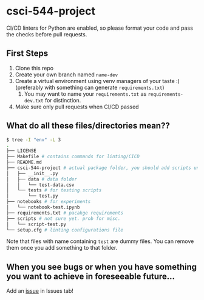 # csci-544-project

CI/CD linters for Python are enabled, so please format your code and pass the checks before pull requests.

## First Steps

1. Clone this repo
2. Create your own branch named `name-dev`
3. Create a virtual environment using venv managers of your taste :) (preferably with something can generate `requirements.txt`)
   1. You may want to name your `requirements.txt` as `requirements-dev.txt` for distinction.
4. Make sure only pull requests when CI/CD passed

## What do all these files/directories mean??

```bash
$ tree -I "env" -L 3
.
├── LICENSE
├── Makefile # contains commands for linting/CICD
├── README.md
├── csci-544-project # actual package folder, you should add scripts under this folder
│   ├── __init__.py
│   ├── data # data folder
│   │   └── test-data.csv
│   └── tests # for testing scripts
│       └── test.py
├── notebooks # for experiments
│   └── notebook-test.ipynb
├── requirements.txt # pacakge requirements
├── scripts # not sure yet. prob for misc.
│   └── script-test.py
└── setup.cfg # linting configurations file
```

Note that files with name containing `test` are dummy files. You can remove them once you add something to that folder.

## When you see bugs or when you have something you want to achieve in foreseeable future...

Add an [issue](https://github.com/Anthonyive/csci-544-project/issues/new) in Issues tab!
